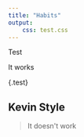 ```yaml
---
title: "Habits"
output:
    css: test.css
---
```

Test
 <p>It works</p>{.test}
  <h2>Kevin Style</h2>

 <blockquote>
 It doesn't work
 </blockquote>